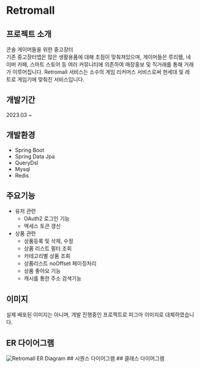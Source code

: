 # Retromall
## 프로젝트 소개
콘솔 게이머들을 위한 중고장터</br>
기존 중고장터앱은 많은 생활용품에 대해 초점이 맞춰져있으며, 게이머들은 루리웹, 네이버 카페, 스마트 스토어 등 여러 커뮤니티에 의존하여 매장홍보 및 직거래를 통해 거래가 이루어집니다.
Retromall 서비스는 소수의 게임 리커머스 서비스로써 현세대 및 레트로 게임기에 맞춰진 서비스입니다.
## 개발기간
2023.03 ~
## 개발환경
- Spring Boot
- Spring Data Jpa
- QueryDsl
- Mysql
- Redis
## 주요기능
- 유저 관련
  - OAuth2 로그인 기능
  - 액세스 토큰 갱신
- 상품 관련
  - 상품등록 및 삭제, 수정
  - 상품 리스트 필터 조회
  - 카테고리별 상품 조회
  - 상품리스트 noOffset 페이징처리
  - 상품 좋아요 기능
  - 캐시를 통한 주소 검색기능


## 이미지
실제 배포된 이미지는 아니며, 개발 진행중인 프로젝트로 피그마 이미지로 대체하였습니다.

## ER 다이어그램
<img src="https://user-images.githubusercontent.com/52519728/241885626-85a652d0-3809-4869-a851-db249f3145ff.svg" alt="Retromall ER Diagram">
## 시퀀스 다이어그램
## 클래스 다이어그램